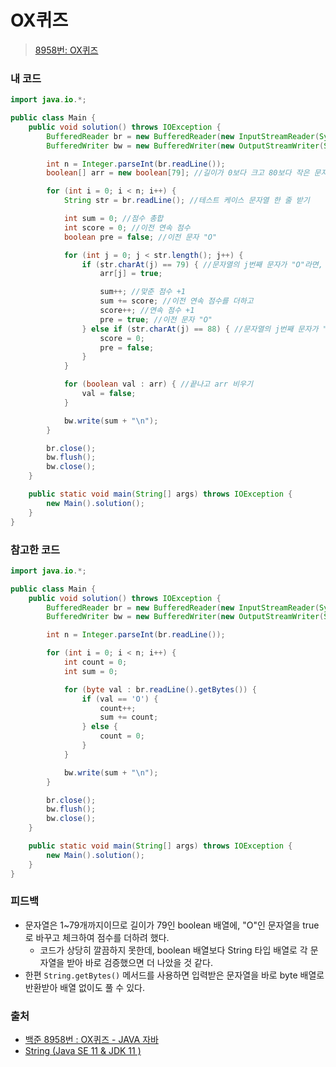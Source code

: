 # OX퀴즈

> [8958번: OX퀴즈](https://www.acmicpc.net/problem/8958)

### 내 코드

```java
import java.io.*;

public class Main {
    public void solution() throws IOException {
        BufferedReader br = new BufferedReader(new InputStreamReader(System.in));
        BufferedWriter bw = new BufferedWriter(new OutputStreamWriter(System.out));

        int n = Integer.parseInt(br.readLine());
        boolean[] arr = new boolean[79]; //길이가 0보다 크고 80보다 작은 문자열 체크

        for (int i = 0; i < n; i++) {
            String str = br.readLine(); //테스트 케이스 문자열 한 줄 받기

            int sum = 0; //점수 총합
            int score = 0; //이전 연속 점수
            boolean pre = false; //이전 문자 "O"

            for (int j = 0; j < str.length(); j++) {
                if (str.charAt(j) == 79) { //문자열의 j번째 문자가 "O"라면,
                    arr[j] = true;

                    sum++; //맞춘 점수 +1
                    sum += score; //이전 연속 점수를 더하고
                    score++; //연속 점수 +1
                    pre = true; //이전 문자 "O"
                } else if (str.charAt(j) == 88) { //문자열의 j번째 문자가 "X"라면,
                    score = 0;
                    pre = false;
                }
            }

            for (boolean val : arr) { //끝나고 arr 비우기
                val = false;
            }

            bw.write(sum + "\n");
        }

        br.close();
        bw.flush();
        bw.close();
    }

    public static void main(String[] args) throws IOException {
        new Main().solution();
    }
}
```

### 참고한 코드

```java
import java.io.*;

public class Main {
    public void solution() throws IOException {
        BufferedReader br = new BufferedReader(new InputStreamReader(System.in));
        BufferedWriter bw = new BufferedWriter(new OutputStreamWriter(System.out));

        int n = Integer.parseInt(br.readLine());

        for (int i = 0; i < n; i++) {
            int count = 0;
            int sum = 0;

            for (byte val : br.readLine().getBytes()) {
                if (val == 'O') {
                    count++;
                    sum += count;
                } else {
                    count = 0;
                }
            }

            bw.write(sum + "\n");
        }

        br.close();
        bw.flush();
        bw.close();
    }

    public static void main(String[] args) throws IOException {
        new Main().solution();
    }
}
```

### 피드백

- 문자열은 1~79개까지이므로 길이가 79인 boolean 배열에, "O"인 문자열을 true로 바꾸고 체크하여 점수를 더하려 했다.
    - 코드가 상당히 깔끔하지 못한데, boolean 배열보다 String 타입 배열로 각 문자열을 받아 바로 검증했으면 더 나았을 것 같다.
- 한편 `String.getBytes()` 메서드를 사용하면 입력받은 문자열을 바로 byte 배열로 반환받아 배열 없이도 풀 수 있다.

### 출처

- [백준 8958번 : OX퀴즈 - JAVA 자바](https://st-lab.tistory.com/50?category=833672)
- [String (Java SE 11 & JDK 11 )](https://docs.oracle.com/en/java/javase/11/docs/api/java.base/java/lang/String.html#getBytes():~:text=1.6-,getBytes,-public%C2%A0byte%5B%5D%C2%A0getBytes)